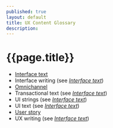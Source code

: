 ```yaml
---
published: true
layout: default
title: UX Content Glossary
description: 
---
```


<h1 style="text-align:ceter;">{{page.title}}</h1>

* [Interface text](interface-text.html "blank")
* Interface writing (see _[Interface text](interface-text.html)_)
* [Omnichannel](omnichannel.html "blank")
* Transactional text (see _[Interface text](interface-text.html)_)
* UI strings (see _[Interface text](interface-text.html)_)
* UI text (see _[Interface text](interface-text.html)_)
* [User story](user-story.html "A user story is a content planning technique that helps writers produce copy in relation to user needs.")
* UX writing (see _[Interface text](interface-text.html)_)

